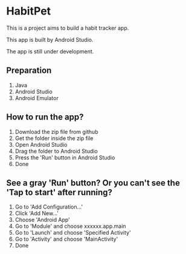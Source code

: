 # HabitPet

This is a project aims to build a habit tracker app.

This app is built by Android Studio.

The app is still under development.


## Preparation

1. Java
2. Android Studio
3. Android Emulator

## How to run the app?

1. Download the zip file from github
2. Get the folder inside the zip file
3. Open Android Studio
4. Drag the folder to Android Studio
5. Press the 'Run' button in Android Studio
6. Done

## See a gray 'Run' button? Or you can't see the 'Tap to start' after running?

1. Go to 'Add Configuration...'
2. Click 'Add New...'
3. Choose 'Android App'
4. Go to 'Module' and choose xxxxxx.app.main
5. Go to 'Launch' and choose 'Specified Activity'
6. Go to 'Activity' and choose 'MainActivity'
7. Done
